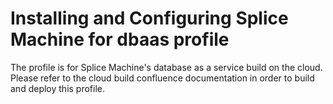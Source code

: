 
# Installing and Configuring Splice Machine for dbaas profile

The profile is for Splice Machine's database as a service build on the cloud. Please refer to the cloud build confluence documentation in order to build and deploy this profile.